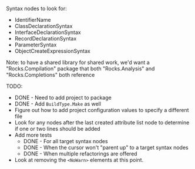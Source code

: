 Syntax nodes to look for:

* IdentifierName
* ClassDeclarationSyntax
* InterfaceDeclarationSyntax
* RecordDeclarationSyntax
* ParameterSyntax
* ObjectCreateExpressionSyntax

Note: to have a shared library for shared work, we'd want a "Rocks.Compilation" package that both "Rocks.Analysis" and "Rocks.Completions" both reference

TODO:
* DONE - Need to add project to package
* DONE - Add `BuildType.Make` as well
* Figure out how to add project configuration values to specify a different file
* Look for any nodes after the last created attribute list node to determine if one or two lines should be added
* Add more tests
    * DONE - For all target syntax nodes
    * DONE - When the cursor won't "parent up" to a target syntax nodes
    * DONE - When multiple refactorings are offered
* Look at removing the `<NoWarn>` elements at this point.